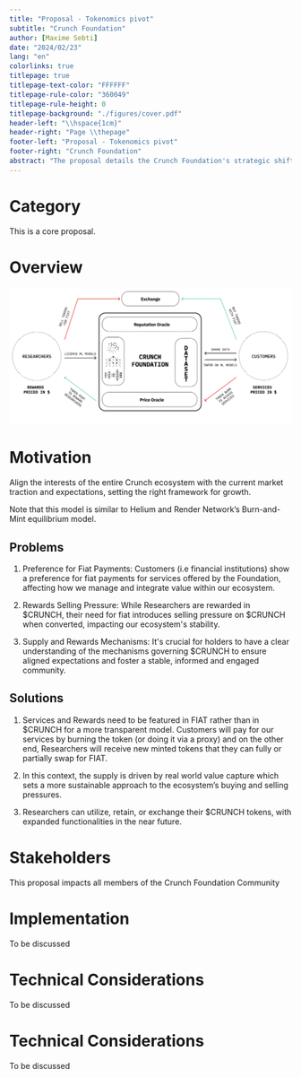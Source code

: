 ```yaml
---
title: "Proposal - Tokenomics pivot"
subtitle: "Crunch Foundation"
author: [Maxime Sebti]
date: "2024/02/23"
lang: "en"
colorlinks: true
titlepage: true
titlepage-text-color: "FFFFFF"
titlepage-rule-color: "360049"
titlepage-rule-height: 0
titlepage-background: "./figures/cover.pdf"
header-left: "\\hspace{1cm}"
header-right: "Page \\thepage"
footer-left: "Proposal - Tokenomics pivot"
footer-right: "Crunch Foundation"
abstract: "The proposal details the Crunch Foundation's strategic shift towards an innovative tokenomics framework, using the Burn and Mint Equilibrium model to create a proportional and sustainable revenue sharing mechanism and foster new AI markets across our community."
---
```

# Category

This is a core proposal.

# Overview
![](./overview.png)

# Motivation

Align the interests of the entire Crunch ecosystem with the current market traction and expectations, setting the right framework for growth.

Note that this model is similar to Helium and Render Network’s Burn-and-Mint equilibrium model.

## Problems

1. Preference for Fiat Payments: Customers (i.e financial institutions) show a preference for fiat payments for services offered by the Foundation, affecting how we manage and integrate value within our ecosystem.

2. Rewards Selling Pressure: While Researchers are rewarded in $CRUNCH, their need for fiat introduces selling pressure on $CRUNCH when converted, impacting our ecosystem's stability.

3. Supply and Rewards Mechanisms: It's crucial for holders to have a clear understanding of the mechanisms governing $CRUNCH to ensure aligned expectations and foster a stable, informed and engaged community.

## Solutions

1. Services and Rewards need to be featured in FIAT rather than in $CRUNCH for a more transparent model. Customers will pay for our services by burning the token (or doing it via a proxy) and on the other end, Researchers will receive new minted tokens that they can fully or partially swap for FIAT.

2. In this context, the supply is driven by real world value capture which sets a more sustainable approach to the ecosystem’s buying and selling pressures.

3. Researchers can utilize, retain, or exchange their $CRUNCH tokens, with expanded functionalities in the near future.

# Stakeholders

This proposal impacts all members of the Crunch Foundation Community 

# Implementation

To be discussed

# Technical Considerations

To be discussed

# Technical Considerations

To be discussed
